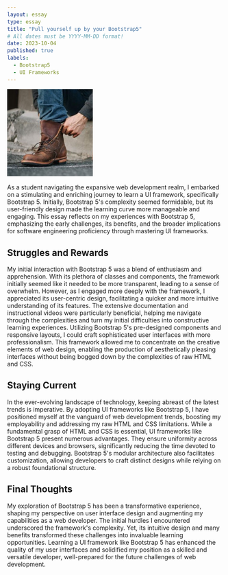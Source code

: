 ```yaml
---
layout: essay
type: essay
title: "Pull yourself up by your Bootstrap5"
# All dates must be YYYY-MM-DD format!
date: 2023-10-04
published: true
labels:
  - Bootstrap5
  - UI Frameworks
---
```


<img width="200px" class="rounded float-start pe-4" src="../img/boot.jpg">

  As a student navigating the expansive web development realm, I embarked on a stimulating and enriching journey to learn a UI framework, specifically Bootstrap 5. Initially, Bootstrap 5's complexity seemed formidable, but its user-friendly design made the learning curve more manageable and engaging. This essay reflects on my experiences with Bootstrap 5, emphasizing the early challenges, its benefits, and the broader implications for software engineering proficiency through mastering UI frameworks.

## Struggles and Rewards

  My initial interaction with Bootstrap 5 was a blend of enthusiasm and apprehension. With its plethora of classes and components, the framework initially seemed like it needed to be more transparent, leading to a sense of overwhelm. However, as I engaged more deeply with the framework, I appreciated its user-centric design, facilitating a quicker and more intuitive understanding of its features. The extensive documentation and instructional videos were particularly beneficial, helping me navigate through the complexities and turn my initial difficulties into constructive learning experiences. Utilizing Bootstrap 5's pre-designed components and responsive layouts, I could craft sophisticated user interfaces with more professionalism. This framework allowed me to concentrate on the creative elements of web design, enabling the production of aesthetically pleasing interfaces without being bogged down by the complexities of raw HTML and CSS.

## Staying Current

  In the ever-evolving landscape of technology, keeping abreast of the latest trends is imperative. By adopting UI frameworks like Bootstrap 5, I have positioned myself at the vanguard of web development trends, boosting my employability and addressing my raw HTML and CSS limitations. While a fundamental grasp of HTML and CSS is essential, UI frameworks like Bootstrap 5 present numerous advantages. They ensure uniformity across different devices and browsers, significantly reducing the time devoted to testing and debugging. Bootstrap 5's modular architecture also facilitates customization, allowing developers to craft distinct designs while relying on a robust foundational structure.  

## Final Thoughts

  My exploration of Bootstrap 5 has been a transformative experience, shaping my perspective on user interface design and augmenting my capabilities as a web developer. The initial hurdles I encountered underscored the framework's complexity. Yet, its intuitive design and many benefits transformed these challenges into invaluable learning opportunities. Learning a UI framework like Bootstrap 5 has enhanced the quality of my user interfaces and solidified my position as a skilled and versatile developer, well-prepared for the future challenges of web development.
